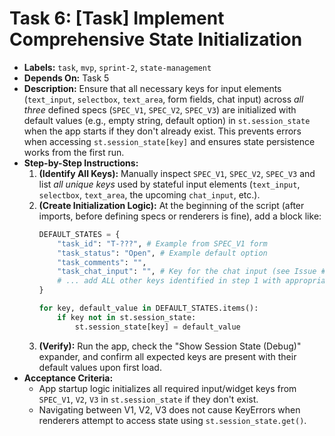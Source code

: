 # Task 6: [Task] Implement Comprehensive State Initialization

*   **Labels:** `task`, `mvp`, `sprint-2`, `state-management`
*   **Depends On:** Task 5
*   **Description:** Ensure that all necessary keys for input elements (`text_input`, `selectbox`, `text_area`, form fields, chat input) across *all three* defined specs (`SPEC_V1`, `SPEC_V2`, `SPEC_V3`) are initialized with default values (e.g., empty string, default option) in `st.session_state` when the app starts if they don't already exist. This prevents errors when accessing `st.session_state[key]` and ensures state persistence works from the first run.
*   **Step-by-Step Instructions:**
    1.  **(Identify All Keys):** Manually inspect `SPEC_V1`, `SPEC_V2`, `SPEC_V3` and list *all unique keys* used by stateful input elements (`text_input`, `selectbox`, `text_area`, the upcoming `chat_input`, etc.).
    2.  **(Create Initialization Logic):** At the beginning of the script (after imports, before defining specs or renderers is fine), add a block like:
        ```python
        DEFAULT_STATES = {
            "task_id": "T-???", # Example from SPEC_V1 form
            "task_status": "Open", # Example default option
            "task_comments": "",
            "task_chat_input": "", # Key for the chat input (see Issue #11)
            # ... add ALL other keys identified in step 1 with appropriate defaults
        }

        for key, default_value in DEFAULT_STATES.items():
            if key not in st.session_state:
                st.session_state[key] = default_value
        ```
    3.  **(Verify):** Run the app, check the "Show Session State (Debug)" expander, and confirm all expected keys are present with their default values upon first load.
*   **Acceptance Criteria:**
    *   App startup logic initializes all required input/widget keys from `SPEC_V1`, `V2`, `V3` in `st.session_state` if they don't exist.
    *   Navigating between V1, V2, V3 does not cause KeyErrors when renderers attempt to access state using `st.session_state.get()`.
